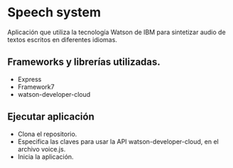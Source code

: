 # Speech system #

Aplicación que utiliza la tecnología Watson de IBM para sintetizar audio de textos escritos en diferentes idiomas.

## Frameworks y librerías utilizadas. ##

* Express
* Framework7
* watson-developer-cloud

## Ejecutar aplicación ##

* Clona el repositorio.
* Especifica las claves para usar la API watson-developer-cloud, en el archivo voice.js.
* Inicia la aplicación.

